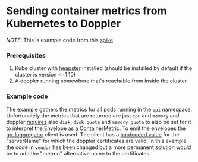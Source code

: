 # Sending container metrics from Kubernetes to Doppler

*_NOTE:_* This is example code from this [spike](https://www.pivotaltracker.com/story/show/160848366)

### Prerequisites

1. Kube cluster with [heapster](https://github.com/kubernetes/heapster) installed (should be installed by default if the cluster is version <=1.10)
2. A doppler running somewhere that's reachable from inside the cluster

### Example code

The example gathers the metrics for all pods running in the `opi` namespace. Unfortunately the metrics that are returned are just `cpu` and `memory` and doppler [requires](https://github.com/cloudfoundry/loggregator-api#containermetric) also `disk`, `disk_quota` and `memory_quota` to also be set for it to interpret the Envelope as a ContainerMetric. 
To emit the envelopes the [go-loggregator](https://github.com/cloudfoundry/go-loggregator/) client is used. The client has a [hardcoded value](https://github.com/cloudfoundry/go-loggregator/blob/master/tls.go#L13) for the "serverName" for which the doppler certificates are valid. In this example the code in `vendor` has been changed but a more permanent solution would be to add the "metron" alternative name to the certificates.

